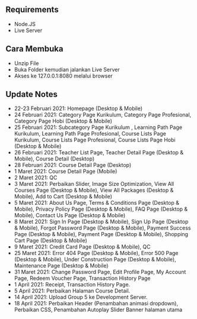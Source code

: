 ## Requirements
- Node.JS
- Live Server

## Cara Membuka
- Unzip File
- Buka Folder kemudian jalankan Live Server
- Akses ke 127.0.0.1:8080 melalui browser

## Update Notes
- 22-23 Februari 2021: Homepage (Desktop & Mobile)
- 24 Februari 2021: Category Page Kurikulum, Category Page Profesional, Category Page Hobi (Desktop & Mobile)
- 25 Februari 2021: Subcategory Page Kurikulum , Learning Path Page Kurikulum, Learning Path Page Profesional, Course Lists Page Kurikulum, Course Lists Page Profesional, Course Lists Page Hobi (Desktop & Mobile)
- 26 Februari 2021: Teacher List Page, Teacher Detail Page (Desktop & Mobile), Course Detail (Desktop)
- 28 Februari 2021: Course Detail Page (Desktop)
- 1 Maret 2021: Course Detail Page (Mobile)
- 2 Maret 2021: QC
- 3 Maret 2021: Perbaikan Slider, Image Size Optimization, View All Courses Page (Desktop & Mobile), View All Packages (Desktop & Mobile), Add to Cart (Desktop & Mobile)
- 5 Maret 2021: About Us Page, Terms & Conditions Page (Desktop & Mobile), Privacy Policy Page (Desktop & Mobile), FAQ Page (Desktop & Mobile), Contact Us Page (Desktop & Mobile)
- 8 Maret 2021: Sign In Page (Desktop & Mobile), Sign Up Page (Desktop & Mobile), Forgot Password Page (Desktop & Mobile), Payment Success Page (Desktop & Mobile), Payment Page (Desktop & Mobile), Shopping Cart Page (Desktop & Mobile)
- 9 Maret 2021: Credit Card Page (Desktop & Mobile), QC
- 25 Maret 2021: Error 404 Page (Desktop & Mobile), Error 500 Page (Desktop & Mobile), Under Construction Page (Desktop & Mobile), Maintenance Page (Desktop & Mobile)
- 31 Maret 2021: Change Password Page, Edit Profile Page, My Account Page, Redeem Voucher Page, Transaction History Page
- 1 April 2021: Receipt, Transaction History Page.
- 5 April 2021: Perbaikan Halaman Course Detail.
- 14 April 2021: Upload Group 5 ke Development Server.
- 18 April 2021: Perbaikan Header (Penambahan animasi dropdown), Perbaikan CSS, Penambahan Autoplay Slider Banner halaman utama
